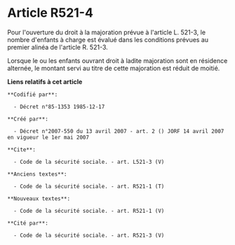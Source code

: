 # Article R521-4

Pour l'ouverture du droit à la majoration prévue à l'article L. 521-3, le nombre d'enfants à charge est évalué dans les
conditions prévues au premier alinéa de l'article R. 521-3. 

Lorsque le ou les enfants ouvrant droit à ladite majoration sont en résidence alternée, le montant servi au titre de cette
majoration est réduit de moitié.

**Liens relatifs à cet article**

	**Codifié par**:

	  - Décret n°85-1353 1985-12-17

	**Créé par**:

	  - Décret n°2007-550 du 13 avril 2007 - art. 2 () JORF 14 avril 2007 en vigueur le 1er mai 2007

	**Cite**:

	  - Code de la sécurité sociale. - art. L521-3 (V)

	**Anciens textes**:

	  - Code de la sécurité sociale. - art. R521-1 (T)

	**Nouveaux textes**:

	  - Code de la sécurité sociale. - art. R521-1 (V)

	**Cité par**:

	  - Code de la sécurité sociale. - art. R521-3 (V)
